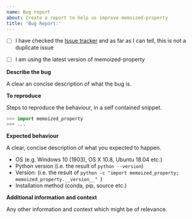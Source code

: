 ```yaml
---
name: Bug report
about: Create a report to help us improve memoized-property
title: 'Bug Report:'
---
```


- [ ] I have checked the [Issue tracker](../issues) and as far as I can tell, this is not a duplicate issue
- [ ] I am using the latest version of memoized-property


**Describe the bug**

A clear an concise description of what the bug is.


**To reproduce**

Steps to reproduce the behaviour, in a self contained snippet.

```python
>>> import memoized_property
>>> ...
```


**Expected behaviour**

A clear, concise description of what you expected to happen.

- OS (e.g. Windows 10 (1903), OS X 10.8, Ubuntu 18.04 etc.)
- Python version (i.e. the result of `python --version`)
- Version: (i.e. the result of `python -c "import memoized_property; memoized_property.__version__" `)
- Installation method (conda, pip, source etc.)


**Additional information and context**

Any other information and context which might be of relevance.
